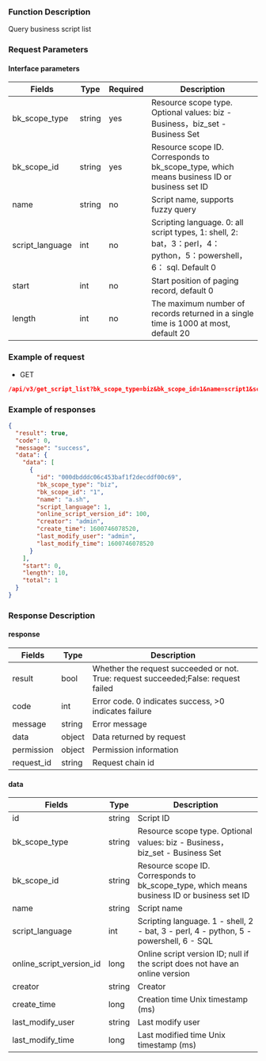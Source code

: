 ### Function Description

Query business script list

### Request Parameters

#### Interface parameters

| Fields          | Type   | Required | Description                                                                                               |
|-----------------|--------|----------|-----------------------------------------------------------------------------------------------------------|
| bk_scope_type   | string | yes      | Resource scope type. Optional values: biz - Business，biz_set - Business Set                               |
| bk_scope_id     | string | yes      | Resource scope ID. Corresponds to bk_scope_type, which means business ID or business set ID               |
| name            | string | no       | Script name, supports fuzzy query                                                                         |
| script_language | int    | no       | Scripting language. 0: all script types, 1: shell, 2: bat，3：perl，4： python，5：powershell，6： sql. Default 0 |
| start           | int    | no       | Start position of paging record, default 0                                                                |
| length          | int    | no       | The maximum number of records returned in a single time is 1000 at most, default 20                       |

### Example of request

- GET

```json
/api/v3/get_script_list?bk_scope_type=biz&bk_scope_id=1&name=script1&script_language=1&start=0&length=10
```

### Example of responses

```json
{
  "result": true,
  "code": 0,
  "message": "success",
  "data": {
    "data": [
      {
        "id": "000dbdddc06c453baf1f2decddf00c69",
        "bk_scope_type": "biz",
        "bk_scope_id": "1",
        "name": "a.sh",
        "script_language": 1,
        "online_script_version_id": 100,
        "creator": "admin",
        "create_time": 1600746078520,
        "last_modify_user": "admin",
        "last_modify_time": 1600746078520
      }
    ],
    "start": 0,
    "length": 10,
    "total": 1
  }
}
```

### Response Description

#### response

| Fields     | Type   | Description                                                                         |
|------------|--------|-------------------------------------------------------------------------------------|
| result     | bool   | Whether the request succeeded or not. True: request succeeded;False: request failed |
| code       | int    | Error code. 0 indicates success, >0 indicates failure                               |
| message    | string | Error message                                                                       |
| data       | object | Data returned by request                                                            |
| permission | object | Permission information                                                              |
| request_id | string | Request chain id                                                                    |

#### data

| Fields                   | Type   | Description                                                                                 |
|--------------------------|--------|---------------------------------------------------------------------------------------------|
| id                       | string | Script ID                                                                                   |
| bk_scope_type            | string | Resource scope type. Optional values: biz - Business，biz_set - Business Set                 |
| bk_scope_id              | string | Resource scope ID. Corresponds to bk_scope_type, which means business ID or business set ID |
| name                     | string | Script name                                                                                 |
| script_language          | int    | Scripting language. 1 - shell, 2 - bat, 3 - perl, 4 - python, 5 - powershell, 6 - SQL       |
| online_script_version_id | long   | Online script version ID; null if the script does not have an online version                |
| creator                  | string | Creator                                                                                     |
| create_time              | long   | Creation time Unix timestamp (ms)                                                           |
| last_modify_user         | string | Last modify user                                                                            |
| last_modify_time         | long   | Last modified time Unix timestamp (ms)                                                      |
